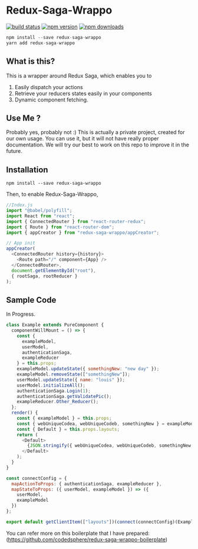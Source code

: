 # Redux-Saga-Wrappo

[![build status](https://img.shields.io/travis/codedsphere/redux-saga-wrappo/master.svg?style=flat-square)](https://travis-ci.org/codedsphere/redux-saga-wrappo)
[![npm version](https://img.shields.io/npm/v/redux-saga-wrappo.svg?style=flat-square)](https://www.npmjs.com/package/redux-saga-wrappo)
[![npm downloads](https://img.shields.io/npm/dm/redux-saga-wrappo.svg?style=flat-square)](https://www.npmjs.com/package/redux-saga-wrappo)

```js
npm install --save redux-saga-wrappo
yarn add redux-saga-wrappo
```

## What is this?

This is a wrapper around Redux Saga, which enables you to

1.  Easily dispatch your actions
2.  Retrieve your reducers states easily in your components
3.  Dynamic component fetching.

## Use Me ?

Probably yes, probably not :)
This is actually a private project, created for our own usage.
You can use it, but it will not have really proper documentation.
We will try our best to work on this repo to improve it in the future.

## Installation

```
npm install --save redux-saga-wrappo
```

Then, to enable Redux-Saga-Wrappo,

```js
//Index.js
import "@babel/polyfill";
import React from "react";
import { ConnectedRouter } from "react-router-redux";
import { Route } from "react-router-dom";
import { appCreator } from "redux-saga-wrappo/appCreator";

// App init
appCreator(
  <ConnectedRouter history={history}>
    <Route path="/" component={App} />
  </ConnectedRouter>,
  document.getElementById("root"),
  { rootSaga, rootReducer }
);
```

## Sample Code

In Progress.

```js
class Example extends PureComponent {
  componentWillMount = () => {
    const {
      exampleModel,
      userModel,
      authenticationSaga,
      exampleReducer
    } = this.props;
    exampleModel.updateState({ somethingNew: "new day" });
    exampleModel.removeState(["somethingNew"]);
    userModel.updateState({ name: "louis" });
    userModel.initializeAll();
    authenticationSaga.Login(1);
    authenticationSaga.getValidatePic();
    exampleReducer.Other_Reducer();
  };
  render() {
    const { exampleModel } = this.props;
    const { webUniqueCodea, webUniqueCodeb, somethingNew } = exampleModel;
    const { Default } = this.props.layouts;
    return (
      <Default>
        {JSON.stringify({ webUniqueCodea, webUniqueCodeb, somethingNew })}
      </Default>
    );
  }
}

const connectConfig = {
  mapActionToProps: { authenticationSaga, exampleReducer },
  mapStateToProps: ({ userModel, exampleModel }) => ({
    userModel,
    exampleModel
  })
};

export default getClientItem(["layouts"])(connect(connectConfig)(Example));
```
You can refer more on this boilerplate that I have prepared:
(https://github.com/codedsphere/redux-saga-wrappo-boilerplate)
